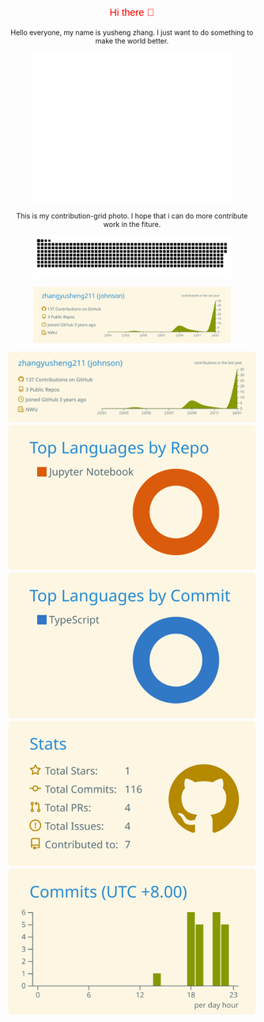 <p align="center" style="font-family:arial;color:red;font-size:20px;">Hi there 👋</p>
<p align="center">Hello everyone, my name is yusheng zhang. I just want to do something to make the world better.</p>
<p align="center"><img src="/github-metrics.svg" alt="Metrics" width="400"></p>
<p align="center">This is my contribution-grid photo. I hope that i can do more contribute work in the fiture.</p>
<p align="center"><img src="https://github.com/zhangyusheng211/zhangyusheng211/blob/output/github-contribution-grid-snake.svg" alt="Metrics" width="400"></p>

<p align="center"><img src="https://raw.githubusercontent.com/zhangyusheng211/zhangyusheng211/main/profile-summary-card-output/solarized/0-profile-details.svg" alt="Metrics" width="400"></p>



[![](https://raw.githubusercontent.com/zhangyusheng211/zhangyusheng211/main/profile-summary-card-output/solarized/0-profile-details.svg)](https://github.com/vn7n24fzkq/github-profile-summary-cards)
[![](https://raw.githubusercontent.com/zhangyusheng211/zhangyusheng211/main/profile-summary-card-output/solarized/1-repos-per-language.svg)](https://github.com/vn7n24fzkq/github-profile-summary-cards) [![](https://raw.githubusercontent.com/zhangyusheng211/zhangyusheng211/main/profile-summary-card-output/solarized/2-most-commit-language.svg)](https://github.com/vn7n24fzkq/github-profile-summary-cards)
[![](https://raw.githubusercontent.com/zhangyusheng211/zhangyusheng211/main/profile-summary-card-output/solarized/3-stats.svg)](https://github.com/vn7n24fzkq/github-profile-summary-cards) [![](https://raw.githubusercontent.com/zhangyusheng211/zhangyusheng211/main/profile-summary-card-output/solarized/4-productive-time.svg)](https://github.com/vn7n24fzkq/github-profile-summary-cards)


<!--
**zhangyusheng211/zhangyusheng211** is a ✨ _special_ ✨ repository because its `README.md` (this file) appears on your GitHub profile.

Here are some ideas to get you started:

- 🔭 I’m currently working on ...
- 🌱 I’m currently learning ...
- 👯 I’m looking to collaborate on ...
- 🤔 I’m looking for help with ...
- 💬 Ask me about ...
- 📫 How to reach me: ...
- 😄 Pronouns: ...
- ⚡ Fun fact: ...
-->
